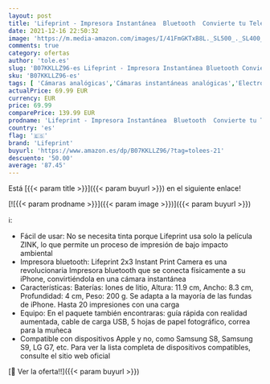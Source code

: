 ```yaml
---
layout: post
title: 'Lifeprint - Impresora Instantánea  Bluetooth  Convierte tu Teléfono Inteligente en una Cámara Instantánea  Compatibilidad con Apple y Android  Blanco'
date: 2021-12-16 22:50:32
image: 'https://m.media-amazon.com/images/I/41FmGKTxB8L._SL500_._SL400_.jpg'
comments: true
category: ofertas
author: 'tole.es'
slug: 'B07KKLLZ96-es Lifeprint - Impresora Instantánea Bluetooth Convierte tu...'
sku: 'B07KKLLZ96-es'
tags: [ 'Cámaras analógicas','Cámaras instantáneas analógicas','Electrónica','Fotografía y videocámaras','android','lifeprint', ]
actualPrice: 69.99 EUR
currency: EUR
price: 69.99
comparePrice: 139.99 EUR
prodname: 'Lifeprint - Impresora Instantánea  Bluetooth  Convierte tu Teléfono Inteligente en una Cámara Instantánea  Compatibilidad con Apple y Android  Blanco'
country: 'es'
flag: '🇪🇸'
brand: 'Lifeprint'
buyurl: 'https://www.amazon.es/dp/B07KKLLZ96/?tag=tolees-21'
descuento: '50.00'
average: '87.45'
---
```


Está [{{< param title >}}]({{< param buyurl >}}) en el siguiente enlace!

[![{{< param prodname >}}]({{< param image >}})]({{< param buyurl >}})

ℹ️:

- Fácil de usar: No se necesita tinta porque Lifeprint usa solo la película ZINK, lo que permite un proceso de impresión de bajo impacto ambiental
- Impresora bluetooth: Lifeprint 2x3 Instant Print Camera es una revolucionaria Impresora bluetooth que se conecta físicamente a su iPhone, convirtiéndola en una cámara instantánea
- Características: Baterías: Iones de litio, Altura: 11.9 cm, Ancho: 8.3 cm, Profundidad: 4 cm, Peso: 200 g. Se adapta a la mayoría de las fundas de iPhone. Hasta 20 impresiones con una carga
- Equipo: En el paquete también encontraras: guía rápida con realidad aumentada, cable de carga USB, 5 hojas de papel fotográfico, correa para la muñeca
- Compatible con dispositivos Apple y no, como Samsung S8, Samsung S9, LG G7, etc. Para ver la lista completa de dispositivos compatibles, consulte el sitio web oficial

[🛒 Ver la oferta!!]({{< param buyurl >}})
